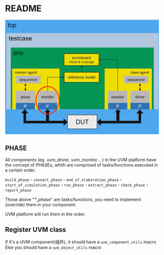 # README

![uvm平台框架](../img/uvm平台框架.png)

## PHASE

All components (eg. uvm_driver, uvm_monitor ...) in the UVM platform have the concept of PHASEs, whith are comprised of tasks/functions executed in a certain order.

`build_phase` - `connect_phase` - `end_of_elaboration_phase` - `start_of_simulation_phase` - `run_phase` - `extract_phase` - `check_phase` - `report_phase`

Those above "\*\_phase" are tasks/functions, you need to implement (override) them in your component.

UVM platform will run them in the order.

## Register UVM class

If it's a UVM component(组件), it should have a `uvm_component_utils` macro
Else you should have a `uvm_object_utils` macro
